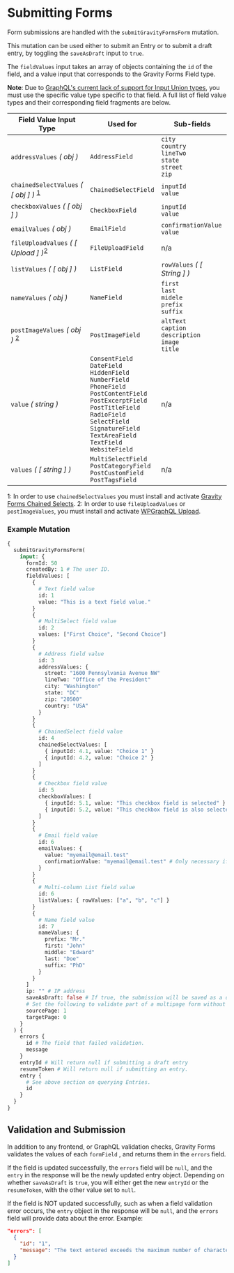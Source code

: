 # Submitting Forms

Form submissions are handled with the `submitGravityFormsForm` mutation.

This mutation can be used either to submit an Entry or to submit a draft entry, by toggling the `saveAsDraft` input to `true`.

The `fieldValues` input takes an array of objects containing the `id` of the field, and a value input that corresponds to the Gravity Forms Field type.

**Note**: Due to [GraphQL's current lack of support for Input Union types](https://github.com/harness-software/wp-graphql-gravity-forms/issues/4#issuecomment-563305561), you must use the specific value type specific to that field. A full list of field value types and their corresponding field fragments are below.

| Field Value Input Type                                                  | Used for                                                                                                                                                                                                                                                 | Sub-fields                                                       |
| ----------------------------------------------------------------------- | -------------------------------------------------------------------------------------------------------------------------------------------------------------------------------------------------------------------------------------------------------- | ---------------------------------------------------------------- |
| `addressValues` _( obj )_                                               | `AddressField`                                                                                                                                                                                                                                           | `city`<br>`country`<br>`lineTwo`<br>`state`<br>`street`<br>`zip` |
| `chainedSelectValues` _( [ obj ] )_ <sup>[1](#chainedSelectsNote)</sup> | `ChainedSelectField`                                                                                                                                                                                                                                     | `inputId`<br>`value`                                             |
| `checkboxValues` _( [ obj ] )_                                          | `CheckboxField`                                                                                                                                                                                                                                          | `inputId`<br>`value`                                             |
| `emailValues` _( obj )_                                                 | `EmailField`                                                                                                                                                                                                                                             | `confirmationValue`<br/>`value`                                  |
| `fileUploadValues` _( [ Upload ] )_<sup>[2](#uploadNote)</sup>          | `FileUploadField`                                                                                                                                                                                                                                        | n/a                                                              |
| `listValues` _( [ obj ] )_                                              | `ListField`                                                                                                                                                                                                                                              | `rowValues` _( [ String ] )_                                     |
| `nameValues` _( obj )_                                                  | `NameField`                                                                                                                                                                                                                                              | `first`<br>`last`<br>`midele`<br>`prefix`<br>`suffix`            |
| `postImageValues` _( obj )_ <sup>[2](#uploadNote)</sup>                 | `PostImageField`                                                                                                                                                                                                                                         | `altText`<br>`caption`<br>`description`<br>`image`<br>`title`    |
| `value` _( string )_                                                    | `ConsentField`<br>`DateField`<br>`HiddenField`<br>`NumberField`<br>`PhoneField`<br>`PostContentField`<br>`PostExcerptField`<br>`PostTitleField`<br>`RadioField`<br>`SelectField`<br>`SignatureField`<br>`TextAreaField`<br>`TextField`<br>`WebsiteField` | n/a                                                              |
| `values` _( [ string ] )_                                               | `MultiSelectField`<br>`PostCategoryField`<br>`PostCustomField`<br>`PostTagsField`                                                                                                                                                                        | n/a                                                              |

<a name="chainedSelectNote">1</a>: In order to use `chainedSelectValues` you must install and activate [Gravity Forms Chained Selects](https://www.gravityforms.com/add-ons/chained-selects/).
<a name="uploadNote">2</a>: In order to use `fileUploadValues` or `postImageValues`, you must install and activate [WPGraphQL Upload](https://github.com/dre1080/wp-graphql-upload).

### Example Mutation

```graphql
{
  submitGravityFormsForm(
    input: {
      formId: 50
      createdBy: 1 # The user ID.
      fieldValues: [
        {
          # Text field value
          id: 1
          value: "This is a text field value."
        }
        {
          # MultiSelect field value
          id: 2
          values: ["First Choice", "Second Choice"]
        }
        {
          # Address field value
          id: 3
          addressValues: {
            street: "1600 Pennsylvania Avenue NW"
            lineTwo: "Office of the President"
            city: "Washington"
            state: "DC"
            zip: "20500"
            country: "USA"
          }
        }
        {
          # ChainedSelect field value
          id: 4
          chainedSelectValues: [
            { inputId: 4.1, value: "Choice 1" }
            { inputId: 4.2, value: "Choice 2" }
          ]
        }
        {
          # Checkbox field value
          id: 5
          checkboxValues: [
            { inputId: 5.1, value: "This checkbox field is selected" }
            { inputId: 5.2, value: "This checkbox field is also selected" }
          ]
        }
        {
          # Email field value
          id: 6
          emailValues: {
            value: "myemail@email.test"
            confirmationValue: "myemail@email.test" # Only necessary if Email confirmation is enabled.
          }
        }
        {
          # Multi-column List field value
          id: 6
          listValues: { rowValues: ["a", "b", "c"] }
        }
        {
          # Name field value
          id: 7
          nameValues: {
            prefix: "Mr."
            first: "John"
            middle: "Edward"
            last: "Doe"
            suffix: "PhD"
          }
        }
      ]
      ip: "" # IP address
      saveAsDraft: false # If true, the submission will be saved as a draft entry.
      # Set the following to validate part of a multipage form without saving the submission.
      sourcePage: 1
      targetPage: 0
    }
  ) {
    errors {
      id # The field that failed validation.
      message
    }
    entryId # Will return null if submitting a draft entry
    resumeToken # Will return null if submitting an entry.
    entry {
      # See above section on querying Entries.
      id
    }
  }
}
```

## Validation and Submission

In addition to any frontend, or GraphQL validation checks, Gravity Forms validates the values of each `formField` , and returns them in the `errors` field.

If the field is updated successfully, the `errors` field will be `null`, and the `entry` in the response will be the newly updated entry object. Depending on whether `saveAsDraft` is `true`, you will either get the new `entryId` or the `resumeToken`, with the other value set to `null`.

If the field is NOT updated successfully, such as when a field validation error occurs, the `entry` object in the response will be `null`, and the `errors` field will provide data about the error. Example:

```json
"errors": [
  {
    "id": "1",
    "message": "The text entered exceeds the maximum number of characters."
  }
]
```
